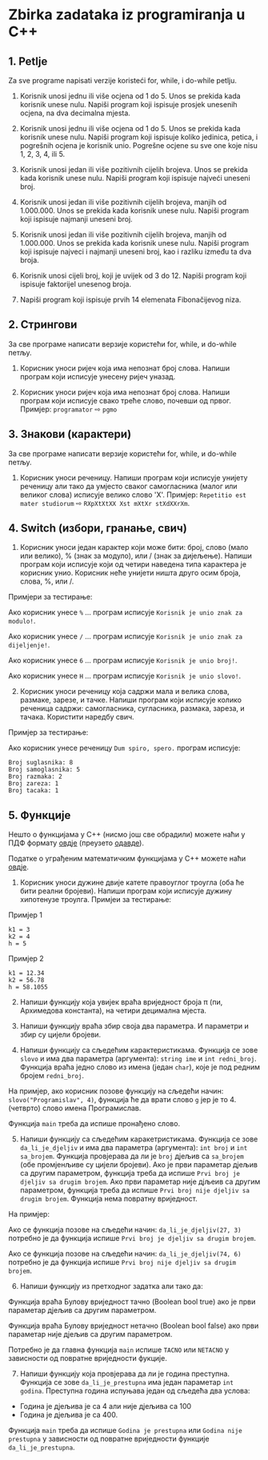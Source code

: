 # Zbirka zadataka iz programiranja u C++

## 1. Petlje

Za sve programe napisati verzije koristeći for, while, i do-while petlju.

1. Korisnik unosi jednu ili više ocjena od 1 do 5. Unos se prekida kada korisnik unese nulu. Napiši program koji ispisuje prosjek unesenih ocjena, na dva decimalna mjesta.

2. Korisnik unosi jednu ili više ocjena od 1 do 5. Unos se prekida kada korisnik unese nulu. Napiši program koji ispisuje koliko jedinica, petica, i pogrešnih ocjena je korisnik unio. Pogrešne ocjene su sve one koje nisu 1, 2, 3, 4, ili 5.

3. Korisnik unosi jedan ili više pozitivnih cijelih brojeva. Unos se prekida kada korisnik unese nulu. Napiši program koji ispisuje najveći uneseni broj.

4. Korisnik unosi jedan ili više pozitivnih cijelih brojeva, manjih od 1.000.000. Unos se prekida kada korisnik unese nulu. Napiši program koji ispisuje najmanji uneseni broj.

5. Korisnik unosi jedan ili više pozitivnih cijelih brojeva, manjih od 1.000.000. Unos se prekida kada korisnik unese nulu. Napiši program koji ispisuje najveci i najmanji uneseni broj, kao i razliku između ta dva broja.

6. Korisnik unosi cijeli broj, koji je uvijek od 3 do 12. Napiši program koji ispisuje faktorijel unesenog broja.

7. Napiši program koji ispisuje prvih 14 elemenata Fibonačijevog niza.

## 2. Стрингови

За све програме написати верзије користећи for, while, и do-while петљу.

1. Корисник уноси ријеч која има непознат број слова. Напиши програм који исписује унесену ријеч уназад.

2. Корисник уноси ријеч која има непознат број слова. Напиши програм који исписује свако треће слово, почевши од првог. Примјер: `programator` ⇨ `pgmo`

## 3. Знакови (карактери)

За све програме написати верзије користећи for, while, и do-while петљу.

1. Корисник уноси реченицу. Напиши програм који исписује унијету реченицу али тако да умјесто сваког самогласника (малог или великог слова) исписује велико слово 'Х'. Примјер: `Repetitio est mater studiorum` ⇨ `RXpXtXtXX Xst mXtXr stXdXXrXm`.

## 4. Switch (избори, гранање, свич)

1. Корисник уноси један карактер који може бити: број, слово (мало или велико), % (знак за модуло), или / (знак за дијељење). Напиши програм који исписује који од четири наведена типа карактера је корисник унио. Корисник неће унијети ништа друго осим броја, слова, %, или /.

Примјери за тестирање:

Ако корисник унесе `%` ... програм исписује `Korisnik je unio znak za modulo!`.

Ако корисник унесе `/` ... програм исписује `Korisnik je unio znak za dijeljenje!`.

Ако корисник унесе `6` ... програм исписује `Korisnik je unio broj!`.

Ако корисник унесе `H` ... програм исписује `Korisnik je unio slovo!`.

2. Корисник уноси реченицу која садржи мала и велика слова, размаке, зарезе, и тачке. Напиши програм који исписује колико реченица садржи: самогласника, сугласника, размака, зареза, и тачака. Користити наредбу свич.

Примјер за тестирање:

Ако корисник унесе реченицу `Dum spiro, spero.` програм исписује:

```
Broj suglasnika: 8
Broj samoglasnika: 5
Broj razmaka: 2
Broj zareza: 1
Broj tacaka: 1
```

## 5. Функције

Нешто о функцијама у С++ (нисмо још све обрадили) можете наћи у ПДФ формату [овдје](https://github.com/gweler/zbirka/blob/main/Ne%C5%A1to%20o%20funkcijama%20u%20C%2B%2B.pdf) (преузето [одавде](https://www.geeksforgeeks.org/functions-in-cpp/)).

Податке о уграђеним математичким функцијама у С++ можете наћи [овдје](https://en.cppreference.com/w/cpp/numeric/math).

1. Корисник уноси дужине двије катете правоуглог троугла (оба ће бити реални бројеви). Напиши програм који исписује дужину хипотенузе троулга. Примјеи за тестирање:

Примјер 1

```
k1 = 3
k2 = 4
h = 5
```

Примјер 2

```
k1 = 12.34
k2 = 56.78
h = 58.1055
```

2. Напиши функцију која увијек враћа вриједност броја π (пи, Архимедова константа), на четири децимална мјеста.

3. Напиши функцију враћа збир своја два параметра. И параметри и збир су цијели бројеви.

4. Напиши функцију са сљедећим карактеристикама. Функција се зове `slovo` и има два параметра (аргумента): `string ime` и `int redni_broj`. Функција враћа једно слово из имена (један `char`), које је под редним бројем `redni_broj`.

На примјер, ако корисник позове функцију на сљедећи начин: `slovo("Programislav", 4)`, функција ће да врати слово `g` јер је то 4. (четврто) слово имена Програмислав.

Функција `main` треба да испише пронађено слово.

5. Напиши функцију са сљедећим каракетристикама. Функција се зове `da_li_je_djeljiv` и има два параметра (аргумента): `int broj` и `int sa_brojem`. Функција провјерава да ли је `broj` дјељив са `sa_brojem` (обе промјенљиве су цијели бројеви). Ако је први параметар дјељив са другим параметром, функција треба да испише `Prvi broj je djeljiv sa drugim brojem`. Ако први параметар није дјљеив са другим параметром, функција треба да испише `Prvi broj nije djeljiv sa drugim brojem`. Функција нема повратну вриједност.

На примјер:

Ако се функција позове на сљедећи начин: `da_li_je_djeljiv(27, 3)` потребно је да функција испише `Prvi broj je djeljiv sa drugim brojem`.

Ако се функција позове на сљедећи начин: `da_li_je_djeljiv(74, 6)` потребно је да функција испише `Prvi broj nije djeljiv sa drugim brojem`.

6. Напиши функцију из претходног задатка али тако да:

Функција враћа Булову вриједност тачно (Boolean bool true) ако је први параметар дјељив са другим параметром.

Функција враћа Булову вриједност нетачно (Boolean bool false) ако први параметар није дјељив са другим параметром.

Потребно је да главна функција `main` испише `TACNO` или `NETACNO` у зависности од повратне вриједности фукције.

7. Напиши функцију која провјерава да ли је година преступна. Функција се зове `da_li_je_prestupna` има један параметар `int godina`. Преступна година испуњава један од сљедећа два услова:

- Година је дјељива је са 4 али није дјељива са 100
- Година је дјељива је са 400.

Функција `main` треба да испише `Godina je prestupna` или `Godina nije prestupna` у зависности од повратне вриједности функције `da_li_je_prestupna`.
